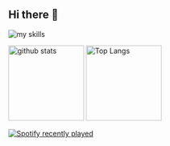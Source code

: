 ## Hi there 👋

<!--
**koko-829/koko-829** is a ✨ _special_ ✨ repository because its `README.md` (this file) appears on your GitHub profile.

<!-- https://github.com/tandpfun/skill-icons -->
<img alt="my skills" src="https://skillicons.dev/icons?theme=dark&perline=10&i=html,css,sass,js,ruby,rails,ai,figma,docker,vscode" />

<p align="left"> 
  <img alt="github stats" height="150px" src="https://github-readme-stats.vercel.app/api?username=koko-829&count_private=true&show_icons=true&show_icons=true&theme=tokyonight" />
  <img alt="Top Langs" height="150px" src="https://github-readme-stats.vercel.app/api/top-langs/?username=koko-829&layout=compact&count_private=true&show_icons=true&theme=tokyonight" />
</p>

[![Spotify recently played](https://spotify-recently-played-readme.vercel.app/api?user=kosuke731&width=620&count=4&unique=true)](https://open.spotify.com/user/kosuke731?si=3f9fe7faa85b428a)
